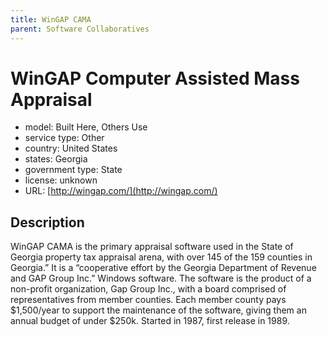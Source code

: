 ```yaml
---
title: WinGAP CAMA
parent: Software Collaboratives
---
```


# WinGAP Computer Assisted Mass Appraisal

- model: Built Here, Others Use
- service type: Other
- country: United States
- states: Georgia
- government type: State
- license: unknown
- URL: [http://wingap.com/](http://wingap.com/)

## Description
WinGAP CAMA is the primary appraisal software used in the State of Georgia property tax appraisal arena, with over 145 of the 159 counties in Georgia.” It is a “cooperative effort by the Georgia Department of Revenue and GAP Group Inc.” Windows software. The software is the product of a non-profit organization, Gap Group Inc., with a board comprised of representatives from member counties. Each member county pays $1,500/year to support the maintenance of the software, giving them an annual budget of under $250k. Started in 1987, first release in 1989.
